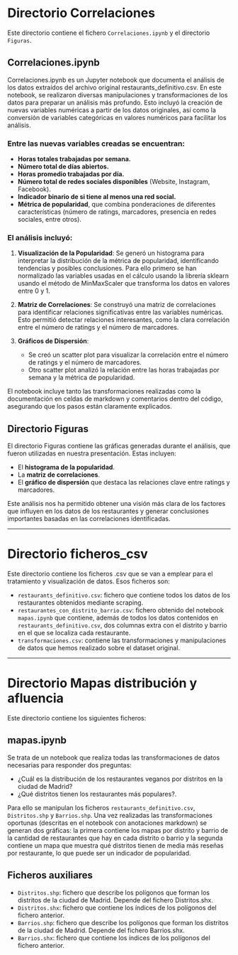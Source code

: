 # Directorio Correlaciones

Este directorio contiene el fichero `Correlaciones.ipynb` y el directorio `Figuras`.

## Correlaciones.ipynb

Correlaciones.ipynb es un Jupyter notebook que documenta el análisis de los datos extraídos del archivo original restaurants_definitivo.csv. En este notebook, se realizaron diversas manipulaciones y transformaciones de los datos para preparar un análisis más profundo. Esto incluyó la creación de nuevas variables numéricas a partir de los datos originales, así como la conversión de variables categóricas en valores numéricos para facilitar los análisis.

### Entre las nuevas variables creadas se encuentran:

- **Horas totales trabajadas por semana.**
- **Número total de días abiertos.**
- **Horas promedio trabajadas por día.**
- **Número total de redes sociales disponibles** (Website, Instagram, Facebook).
- **Indicador binario de si tiene al menos una red social.**
- **Métrica de popularidad**, que combina ponderaciones de diferentes características (número de ratings, marcadores, presencia en redes sociales, entre otros).

### El análisis incluyó:

1. **Visualización de la Popularidad**:
   Se generó un histograma para interpretar la distribución de la métrica de popularidad, identificando tendencias y posibles conclusiones. Para ello primero se han normalizado las variables usadas en el cálculo usando la librería sklearn usando el método de MinMaxScaler que transforma los datos en valores entre 0 y 1. 

2. **Matriz de Correlaciones**:
   Se construyó una matriz de correlaciones para identificar relaciones significativas entre las variables numéricas. Esto permitió detectar relaciones interesantes, como la clara correlación entre el número de ratings y el número de marcadores.

3. **Gráficos de Dispersión**:
   - Se creó un scatter plot para visualizar la correlación entre el número de ratings y el número de marcadores.
   - Otro scatter plot analizó la relación entre las horas trabajadas por semana y la métrica de popularidad.


El notebook incluye tanto las transformaciones realizadas como la documentación en celdas de markdown y comentarios dentro del código, asegurando que los pasos están claramente explicados.

## Directorio Figuras

El directorio Figuras contiene las gráficas generadas durante el análisis, que fueron utilizadas en nuestra presentación. Estas incluyen:

- El **histograma de la popularidad**.
- La **matriz de correlaciones**.
- El **gráfico de dispersión** que destaca las relaciones clave entre ratings y marcadores.

Este análisis nos ha permitido obtener una visión más clara de los factores que influyen en los datos de los restaurantes y generar conclusiones importantes basadas en las correlaciones identificadas.

---
# Directorio ficheros_csv
Este directorio contiene los ficheros .csv que se van a emplear para el tratamiento y visualización de datos. Esos ficheros son:

- `restaurants_definitivo.csv`: fichero que contiene todos los datos de los restaurantes obtenidos mediante scraping.
- `restaurantes_con_distrito_barrio.csv`: fichero obtenido del notebook `mapas.ipynb` que contiene, además de todos los datos contenidos en `restaurants_definitivo.csv`, dos columnas extra con el distrito y barrio en el que se localiza cada restaurante.
- `transformaciones.csv`: contiene las transformaciones y manipulaciones de datos que hemos realizado sobre el dataset original. 
---

# Directorio Mapas distribución y afluencia
Este directorio contiene los siguientes ficheros:

## mapas.ipynb 
Se trata de un notebook que realiza todas las transformaciones de datos necesarias para responder dos preguntas: 
- ¿Cuál es la distribución de los restaurantes veganos por distritos en la ciudad de Madrid? 
- ¿Qué distritos tienen los restaurantes más populares?. 

Para ello se manipulan los ficheros `restaurants_definitivo.csv`, `Distritos.shp` y `Barrios.shp`. Una vez realizadas las transformaciones oportunas (descritas en el notebook con anotaciones markdown) se generan dos gráficas: la primera contiene los mapas por distrito y barrio de la cantidad de restaurantes que hay en cada distrito o barrio y la segunda contiene un mapa que muestra qué distritos tienen de media más reseñas por restaurante, lo que puede ser un indicador de popularidad.

## Ficheros auxiliares
- `Distritos.shp`: fichero que describe los polígonos que forman los distritos de la ciudad de Madrid. Depende del fichero Distritos.shx.
- `Distritos.shx`: fichero que contiene los índices de los polígonos del fichero anterior.
- `Barrios.shp`: fichero que describe los polígonos que forman los distritos de la ciudad de Madrid. Depende del fichero Barrios.shx.
- `Barrios.shx`: fichero que contiene los índices de los polígonos del fichero anterior.
